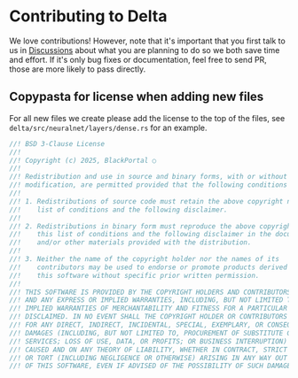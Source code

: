 # Contributing to Delta

We love contributions! However, note that it's important that you first talk to us
in [Discussions](https://github.com/orgs/delta-rs/discussions) about what you are planning to do so we both save time
and effort.
If it's only bug fixes or documentation, feel free to send PR, those are more likely to pass directly.

## Copypasta for license when adding new files

For all new files we create please add the license to the top of the files, see `delta/src/neuralnet/layers/dense.rs`
for an example.

```rust
//! BSD 3-Clause License
//!
//! Copyright (c) 2025, BlackPortal ○
//!
//! Redistribution and use in source and binary forms, with or without
//! modification, are permitted provided that the following conditions are met:
//!
//! 1. Redistributions of source code must retain the above copyright notice, this
//!    list of conditions and the following disclaimer.
//!
//! 2. Redistributions in binary form must reproduce the above copyright notice,
//!    this list of conditions and the following disclaimer in the documentation
//!    and/or other materials provided with the distribution.
//!
//! 3. Neither the name of the copyright holder nor the names of its
//!    contributors may be used to endorse or promote products derived from
//!    this software without specific prior written permission.
//!
//! THIS SOFTWARE IS PROVIDED BY THE COPYRIGHT HOLDERS AND CONTRIBUTORS "AS IS"
//! AND ANY EXPRESS OR IMPLIED WARRANTIES, INCLUDING, BUT NOT LIMITED TO, THE
//! IMPLIED WARRANTIES OF MERCHANTABILITY AND FITNESS FOR A PARTICULAR PURPOSE ARE
//! DISCLAIMED. IN NO EVENT SHALL THE COPYRIGHT HOLDER OR CONTRIBUTORS BE LIABLE
//! FOR ANY DIRECT, INDIRECT, INCIDENTAL, SPECIAL, EXEMPLARY, OR CONSEQUENTIAL
//! DAMAGES (INCLUDING, BUT NOT LIMITED TO, PROCUREMENT OF SUBSTITUTE GOODS OR
//! SERVICES; LOSS OF USE, DATA, OR PROFITS; OR BUSINESS INTERRUPTION) HOWEVER
//! CAUSED AND ON ANY THEORY OF LIABILITY, WHETHER IN CONTRACT, STRICT LIABILITY,
//! OR TORT (INCLUDING NEGLIGENCE OR OTHERWISE) ARISING IN ANY WAY OUT OF THE USE
//! OF THIS SOFTWARE, EVEN IF ADVISED OF THE POSSIBILITY OF SUCH DAMAGE.
```
